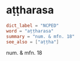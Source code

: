 # aṭṭharasa

``` toml
dict_label = "NCPED"
word = "aṭṭharasa"
summary = "num. & mfn. 18"
see_also = ["aṭṭha"]
```

num. & mfn. 18

